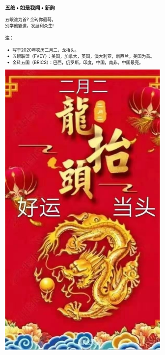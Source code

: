 ### 五绝 • 如是我闻 • 新韵
五眼谁为首? 金砖你最萌。\
别学他霸道，发展利众生! 

#### 注：
- 写于2020年农历二月二，龙抬头。
- 五眼联盟（FVEY）：美国，加拿大，英国，澳大利亚，新西兰。美国为首。 
- 金砖五国（BRICS）：巴西，俄罗斯，印度，中国，南非。中国最亮。

![](01.jpg)
